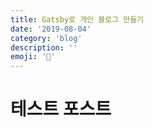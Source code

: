 ```yaml
---
title: Gatsby로 개인 블로그 만들기
date: '2019-08-04'
category: 'blog'
description: ''
emoji: '🌟'
---
```


# 테스트 포스트
